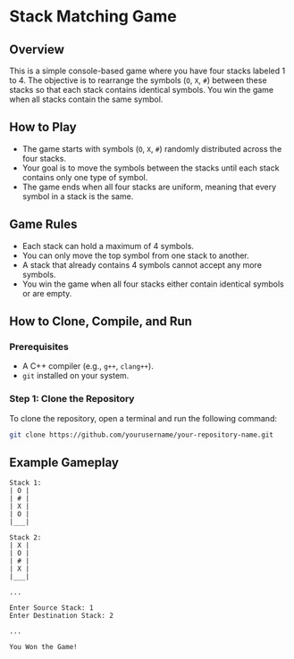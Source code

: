 # Stack Matching Game

## Overview
This is a simple console-based game where you have four stacks labeled 1 to 4. The objective is to rearrange the symbols (`O`, `X`, `#`) between these stacks so that each stack contains identical symbols. You win the game when all stacks contain the same symbol.

## How to Play
- The game starts with symbols (`O`, `X`, `#`) randomly distributed across the four stacks.
- Your goal is to move the symbols between the stacks until each stack contains only one type of symbol.
- The game ends when all four stacks are uniform, meaning that every symbol in a stack is the same.

## Game Rules
- Each stack can hold a maximum of 4 symbols.
- You can only move the top symbol from one stack to another.
- A stack that already contains 4 symbols cannot accept any more symbols.
- You win the game when all four stacks either contain identical symbols or are empty.

## How to Clone, Compile, and Run

### Prerequisites
- A C++ compiler (e.g., `g++`, `clang++`).
- `git` installed on your system.

### Step 1: Clone the Repository
To clone the repository, open a terminal and run the following command:

```bash
git clone https://github.com/yourusername/your-repository-name.git

```

## Example Gameplay
```text
Stack 1:
| O |
| # |
| X |
| O |
|___|

Stack 2:
| X |
| O |
| # |
| X |
|___|

...

Enter Source Stack: 1
Enter Destination Stack: 2

...

You Won the Game!



